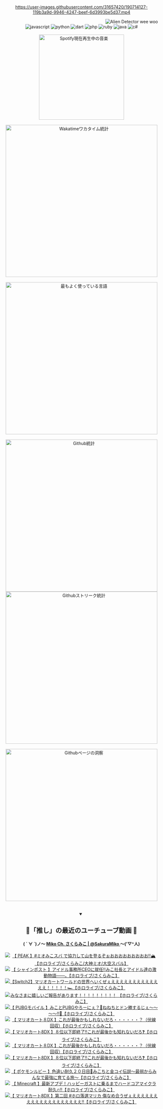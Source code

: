 <!-- START: HERO IMAGE GIF ////////// ////////// ////////// -->
<!-- <img src="@/../assets/img/gaming/ghost-of-tsushima.gif" width="100%"  alt="nellyXinwei's Hero Gif Image"/> -->
<!-- END: HERO IMAGE GIF ////////// ////////// ////////// -->

<div align="center" >  
  
<!-- START:ワンピース 第1015話「ルフィはRED ROCを使う」 -->
<https://user-images.githubusercontent.com/31657420/190714127-119b3a9d-9946-4247-beef-6d3993be5d37.mp4>
<!-- END:ワンピース 第1015話「ルフィはRED ROCを使う」 -->

<!-- START:VISITOR COUNTER -->
<div width="100%" align="right">
<img src="https://komarev.com/ghpvc/?username=nellyXinwei&label=🛸&color=grey&style=for-the-badge&labelcolor=ffffff" alt="Alien Detector wee woo"/>
</div>
<!-- END:VISITOR COUNTER -->

<!-- START: PROGRAMMING LANGUAGES -->
<!-- 色彩 Color Scheme:
#961E3A, #8A0D42, #5A0640, #4F265E, #2B355A, #3E759B, #CC4246,
#BB2649, #AD1052, #700750, #633075, #364270, #4E92C2, #FF5357
Sauce: https://www.webcreatorbox.com/inspiration/pantone-2023
-->

<img src="https://img.shields.io/badge/javascript%20-%23BB2649.svg?&style=for-the-badge&logo=javascript&logoColor=white&labelColor=961E3A" alt="javascript"/>
<img src="https://img.shields.io/badge/python%20-%23AD1052.svg?&style=for-the-badge&logo=python&logoColor=white&labelColor=8A0D42" alt="python" />
<img src="https://img.shields.io/badge/dart%20-%23700750.svg?&style=for-the-badge&logo=dart&logoColor=white&labelColor=5A0640" alt="dart"/>
<img src="https://img.shields.io/badge/php%20-%23633075.svg?&style=for-the-badge&logo=php&logoColor=white&labelColor=4F265E" alt="php"/>
<img src="https://img.shields.io/badge/ruby%20-%23364270.svg?&style=for-the-badge&logo=ruby&logoColor=white&labelColor=2B355A" alt="ruby"/>
<img src="https://img.shields.io/badge/java%20-%234E92C2.svg?&style=for-the-badge&logo=openjdk&logoColor=white&labelColor=3E759B" alt="java"/>
<img src="https://img.shields.io/badge/c%23-%23FF5357.svg?style=for-the-badge&logo=c-sharp&logoColor=white&labelColor=CC4246" alt="c#"/>  
<!-- END: PROGRAMMING LANGUAGES -->

<br>
<br>

<!-- START: MUSIC STATUS -->
  <!-- <a href="https://newojima-gsrs-20220114.vercel.app/api/now-playing?open">
    <img src="https://newojima-gsrs-20220114.vercel.app/api/now-playing" alt="Spotify現在再生中の音楽">
  </a> -->
  <img src="https://newojima-grss-20230114.vercel.app/api/spotify?border_color=transparent" alt="Spotify現在再生中の音楽" width="280px">
<!-- END: MUSIC STATUS -->

<br>
<br>

<!-- START: GITHUB STATUS -->
<!-- 色彩 Color Scheme:  #BB2649, #AD1052, #700750, #633075 -->
<img align="center" src="https://newojima-grs-20230109.vercel.app/api/wakatime?username=njtalba5127&layout=compact&langs_count=10&locale=ja&hide_title=false&title_color=fff&hide_border=true&text_color=fff&bg_color=BB2649,BB2649,633075,633075&hide=other,css,html,bash,xml,git%20config,makefile,properties,yaml,markdown,text,json,jsx" alt="Wakatimeワカタイム統計" width="500px"/>

<br>
<br>

<!-- 色彩 Color Scheme:  #633075, #364270, #4E92C2 -->
  <img align="center" src="https://newojima-grs-20230109.vercel.app/api/top-langs?username=njtalba5127&layout=compact&text_color=fff&icon_color=fff&hide_border=true&&locale=ja&hide_title=false&title_color=fff&include_all_commits=true&card_width=445&langs_count=11&hide=c%23,powershell,shaderlab,hlsl,makefile,jupyter%20notebook,python,html,css,shell,batchfile,less,liquid,hack,scss&bg_color=4F265E,633075,4E92C2" alt="最もよく使っている言語" width="500px"/>

<br>
<br>

<!-- 色彩 Color Scheme:  #4E92C2, #FF5357 -->
  <img align="center" src="https://newojima-grs-20230109.vercel.app/api?username=njtalba5127&rank_icon=github&show_icons=true&&locale=ja&title_color=fff&text_color=fff&icon_color=fff&hide_border=true&hide_title=false&count_private=true&include_all_commits=true&card_width=495&disable_animations=true&bg_color=4E92C2,4E92C2,FF5357" alt="Github統計" width="500px"/>

<br>

<img align="center" src="https://streak-stats.demolab.com?user=njtalba5127&theme=dark&hide_border=true&locale=ja&ring=BB2649&stroke=222222&background=151515&sideLabels=BB2649&currStreakLabel=ffffff&border=BB2649&fire=FF5357&currStreakNum=ffffff&sideNums=FF5357&dates=ffffff" alt="Githubストリーク統計" width="500px"/>

<br>
<br>

  <img align="center" width="500px" src="@/../assets/img/page-insights.svg" alt="Githubページの洞察"/>
  
</div>
<!-- END: GITHUB STATUS -->

<br>
<br>

<div align="center">
<details open>
  <summary>

  </summary>

  <h2 align="center">🌸「推し」の最近のユーチューブ動画 🌸</h2>
  <h4>
  ( ´ ∀ `)ノ～ 
  <a href="https://www.youtube.com/@SakuraMiko">Miko Ch. さくらみこ | @SakuraMiko
  </a>
   ～('▽^人)
  </h4>

  <!-- BEGIN YOUTUBE-CARDS -->
<a href="https://www.youtube.com/watch?v=OXY_3hLu8yI"><img src="https://ytcards.demolab.com/?id=OXY_3hLu8yI&title=%E3%80%90+PEAK+%E3%80%91%23%E3%83%9F%E3%82%AA%E3%81%BF%E3%81%93%E3%82%B9%E3%83%90+%E3%81%A7%E5%8D%94%E5%8A%9B%E3%81%97%E3%81%A6%E5%B1%B1%E3%82%92%E7%99%BB%E3%82%8B%E3%81%9E%E3%81%89%E3%81%8A%E3%81%8A%E3%81%8A%E3%81%8A%E3%81%8A%E3%81%8A%E3%81%8A%E3%81%8A%E3%81%8A%E2%80%BC%F0%9F%8F%94%E3%80%90%E3%83%9B%E3%83%AD%E3%83%A9%E3%82%A4%E3%83%96%2F%E3%81%95%E3%81%8F%E3%82%89%E3%81%BF%E3%81%93%2F%E5%A4%A7%E7%A5%9E%E3%83%9F%E3%82%AA%2F%E5%A4%A7%E7%A9%BA%E3%82%B9%E3%83%90%E3%83%AB%E3%80%91&lang=ja&timestamp=1750757080&background_color=%230d1117&title_color=%23ffffff&stats_color=%23dedede&max_title_lines=1&width=187&border_radius=5&duration=10965" alt="【 PEAK 】#ミオみこスバ で協力して山を登るぞぉおおおおおおおおお‼🏔【ホロライブ/さくらみこ/大神ミオ/大空スバル】" title="【 PEAK 】#ミオみこスバ で協力して山を登るぞぉおおおおおおおおお‼🏔【ホロライブ/さくらみこ/大神ミオ/大空スバル】"></a>
<a href="https://www.youtube.com/watch?v=v32Vq7-9KL8"><img src="https://ytcards.demolab.com/?id=v32Vq7-9KL8&title=%E3%80%90+%E3%82%B7%E3%83%A3%E3%82%A4%E3%83%B3%E3%83%9D%E3%82%B9%E3%83%88+%E3%80%91%E3%82%A2%E3%82%A4%E3%83%89%E3%83%AB%E4%BA%8B%E5%8B%99%E6%89%80CEO%E3%81%AB%E5%B0%B1%E4%BB%BB%E2%80%BC%E3%81%BF%E3%81%93%E7%A4%BE%E9%95%B7%E3%81%A8%E3%82%A2%E3%82%A4%E3%83%89%E3%83%AB%E9%81%94%E3%81%AE%E6%BF%80%E5%8B%95%E7%89%A9%E8%AA%9E%E2%80%95%E2%80%95%E3%80%82%E3%80%90%E3%83%9B%E3%83%AD%E3%83%A9%E3%82%A4%E3%83%96%2F%E3%81%95%E3%81%8F%E3%82%89%E3%81%BF%E3%81%93%E3%80%91&lang=ja&timestamp=1750720911&background_color=%230d1117&title_color=%23ffffff&stats_color=%23dedede&max_title_lines=1&width=187&border_radius=5&duration=42769" alt="【 シャインポスト 】アイドル事務所CEOに就任‼みこ社長とアイドル達の激動物語――。【ホロライブ/さくらみこ】" title="【 シャインポスト 】アイドル事務所CEOに就任‼みこ社長とアイドル達の激動物語――。【ホロライブ/さくらみこ】"></a>
<a href="https://www.youtube.com/watch?v=6nT1uh2UCPg"><img src="https://ytcards.demolab.com/?id=6nT1uh2UCPg&title=%E3%80%90Switch2%E3%80%91%E3%83%9E%E3%83%AA%E3%82%AA%E3%82%AB%E3%83%BC%E3%83%88%E3%83%AF%E3%83%BC%E3%83%AB%E3%83%89%E3%81%AE%E4%B8%96%E7%95%8C%E3%81%B8%E3%81%84%E3%81%8F%E3%81%9C%E3%81%87%E3%81%88%E3%81%88%E3%81%88%E3%81%88%E3%81%88%E3%81%88%E3%81%88%E3%81%88%E3%81%88%E3%81%88%E3%81%88%E3%81%88%E3%81%88%EF%BC%81%EF%BC%81%EF%BC%81%EF%BC%81%EF%BC%81%F0%9F%8F%8E%E3%80%90%E3%83%9B%E3%83%AD%E3%83%A9%E3%82%A4%E3%83%96%2F%E3%81%95%E3%81%8F%E3%82%89%E3%81%BF%E3%81%93%E3%80%91&lang=ja&timestamp=1750613194&background_color=%230d1117&title_color=%23ffffff&stats_color=%23dedede&max_title_lines=1&width=187&border_radius=5&duration=17938" alt="【Switch2】マリオカートワールドの世界へいくぜぇえええええええええええええ！！！！！🏎【ホロライブ/さくらみこ】" title="【Switch2】マリオカートワールドの世界へいくぜぇえええええええええええええ！！！！！🏎【ホロライブ/さくらみこ】"></a>
<a href="https://www.youtube.com/watch?v=SFgbZD3fcSA"><img src="https://ytcards.demolab.com/?id=SFgbZD3fcSA&title=%E3%81%BF%E3%81%AA%E3%81%95%E3%81%BE%E3%81%AB%E5%AC%89%E3%81%97%E3%81%84%E3%81%94%E5%A0%B1%E5%91%8A%E3%81%8C%E3%81%82%E3%82%8A%E3%81%BE%E3%81%99%EF%BC%81%EF%BC%81%EF%BC%81%EF%BC%81%EF%BC%81%EF%BC%81%EF%BC%81%EF%BC%81%EF%BC%81+%E3%80%90%E3%83%9B%E3%83%AD%E3%83%A9%E3%82%A4%E3%83%96%2F%E3%81%95%E3%81%8F%E3%82%89%E3%81%BF%E3%81%93%E3%80%91&lang=ja&timestamp=1750594070&background_color=%230d1117&title_color=%23ffffff&stats_color=%23dedede&max_title_lines=1&width=187&border_radius=5&duration=3477" alt="みなさまに嬉しいご報告があります！！！！！！！！！ 【ホロライブ/さくらみこ】" title="みなさまに嬉しいご報告があります！！！！！！！！！ 【ホロライブ/さくらみこ】"></a>
<a href="https://www.youtube.com/watch?v=xwqg-iXkxJw"><img src="https://ytcards.demolab.com/?id=xwqg-iXkxJw&title=%E3%80%90+PUBG%E3%83%A2%E3%83%90%E3%82%A4%E3%83%AB+%E3%80%91%E3%81%BF%E3%81%93%E3%81%A8PUBG%E3%82%84%E3%82%8D%E3%83%BC%E3%81%AB%E3%81%87%EF%BC%9F%F0%9F%8C%B8%E3%81%AD%E3%81%AD%E3%81%A1%E3%81%A8%E3%83%89%E3%83%B3%E5%8B%9D%E3%81%99%E3%82%8B%E3%81%98%E3%81%87%EF%BD%9E%EF%BD%9E%EF%BD%9E%EF%BD%9E%E2%80%BC%F0%9F%8D%91%E3%80%90%E3%83%9B%E3%83%AD%E3%83%A9%E3%82%A4%E3%83%96%2F%E3%81%95%E3%81%8F%E3%82%89%E3%81%BF%E3%81%93%E3%80%91&lang=ja&timestamp=1750514755&background_color=%230d1117&title_color=%23ffffff&stats_color=%23dedede&max_title_lines=1&width=187&border_radius=5&duration=3594" alt="【 PUBGモバイル 】みことPUBGやろーにぇ？🌸ねねちとドン勝するじぇ～～～～‼🍑【ホロライブ/さくらみこ】" title="【 PUBGモバイル 】みことPUBGやろーにぇ？🌸ねねちとドン勝するじぇ～～～～‼🍑【ホロライブ/さくらみこ】"></a>
<a href="https://www.youtube.com/watch?v=l3sPcMgT4Ms"><img src="https://ytcards.demolab.com/?id=l3sPcMgT4Ms&title=%E3%80%90+%E3%83%9E%E3%83%AA%E3%82%AA%E3%82%AB%E3%83%BC%E3%83%88%EF%BC%98DX+%E3%80%91%E3%81%93%E3%82%8C%E3%81%8C%E6%9C%80%E5%BE%8C%E3%81%8B%E3%82%82%E3%81%97%E3%82%8C%E3%81%AA%E3%81%84%E3%81%A0%E3%82%8D%E3%83%BB%E3%83%BB%E3%83%BB%E3%83%BB%E3%83%BB%E3%83%BB%EF%BC%9F%EF%BC%88%E4%BC%8F%E7%B7%9A%E5%9B%9E%E5%8F%8E%EF%BC%89%E3%80%90%E3%83%9B%E3%83%AD%E3%83%A9%E3%82%A4%E3%83%96%2F%E3%81%95%E3%81%8F%E3%82%89%E3%81%BF%E3%81%93%E3%80%91&lang=ja&timestamp=1750509810&background_color=%230d1117&title_color=%23ffffff&stats_color=%23dedede&max_title_lines=1&width=187&border_radius=5&duration=835" alt="【 マリオカート８DX 】これが最後かもしれないだろ・・・・・・？（伏線回収）【ホロライブ/さくらみこ】" title="【 マリオカート８DX 】これが最後かもしれないだろ・・・・・・？（伏線回収）【ホロライブ/さくらみこ】"></a>
<a href="https://www.youtube.com/watch?v=AevSuf2SibY"><img src="https://ytcards.demolab.com/?id=AevSuf2SibY&title=%E3%80%90+%E3%83%9E%E3%83%AA%E3%82%AA%E3%82%AB%E3%83%BC%E3%83%888DX+%E3%80%91%EF%BC%98%E4%BD%8D%E4%BB%A5%E4%B8%8B%E5%8D%B3%E7%B5%82%E4%BA%86%E2%80%BC%E3%81%93%E3%82%8C%E3%81%8C%E6%9C%80%E5%BE%8C%E3%81%8B%E3%82%82%E7%9F%A5%E3%82%8C%E3%81%AA%E3%81%84%E3%81%A0%E3%82%8D%E2%9D%93%E3%80%90%E3%83%9B%E3%83%AD%E3%83%A9%E3%82%A4%E3%83%96%2F%E3%81%95%E3%81%8F%E3%82%89%E3%81%BF%E3%81%93%E3%80%91&lang=ja&timestamp=1750508847&background_color=%230d1117&title_color=%23ffffff&stats_color=%23dedede&max_title_lines=1&width=187&border_radius=5&duration=1134" alt="【 マリオカート8DX 】８位以下即終了‼これが最後かも知れないだろ❓【ホロライブ/さくらみこ】" title="【 マリオカート8DX 】８位以下即終了‼これが最後かも知れないだろ❓【ホロライブ/さくらみこ】"></a>
<a href="https://www.youtube.com/watch?v=WqazaLiAFQI"><img src="https://ytcards.demolab.com/?id=WqazaLiAFQI&title=%E3%80%90+%E3%83%9E%E3%83%AA%E3%82%AA%E3%82%AB%E3%83%BC%E3%83%88%EF%BC%98DX+%E3%80%91%E3%81%93%E3%82%8C%E3%81%8C%E6%9C%80%E5%BE%8C%E3%81%8B%E3%82%82%E3%81%97%E3%82%8C%E3%81%AA%E3%81%84%E3%81%A0%E3%82%8D%E3%83%BB%E3%83%BB%E3%83%BB%E3%83%BB%E3%83%BB%E3%83%BB%EF%BC%9F%EF%BC%88%E4%BC%8F%E7%B7%9A%E5%9B%9E%E5%8F%8E%EF%BC%89%E3%80%90%E3%83%9B%E3%83%AD%E3%83%A9%E3%82%A4%E3%83%96%2F%E3%81%95%E3%81%8F%E3%82%89%E3%81%BF%E3%81%93%E3%80%91&lang=ja&timestamp=1750507611&background_color=%230d1117&title_color=%23ffffff&stats_color=%23dedede&max_title_lines=1&width=187&border_radius=5&duration=852" alt="【 マリオカート８DX 】これが最後かもしれないだろ・・・・・・？（伏線回収）【ホロライブ/さくらみこ】" title="【 マリオカート８DX 】これが最後かもしれないだろ・・・・・・？（伏線回収）【ホロライブ/さくらみこ】"></a>
<a href="https://www.youtube.com/watch?v=6CP7R0Q0OOc"><img src="https://ytcards.demolab.com/?id=6CP7R0Q0OOc&title=%E3%80%90+%E3%83%9E%E3%83%AA%E3%82%AA%E3%82%AB%E3%83%BC%E3%83%888DX+%E3%80%91%EF%BC%98%E4%BD%8D%E4%BB%A5%E4%B8%8B%E5%8D%B3%E7%B5%82%E4%BA%86%E2%80%BC%E3%81%93%E3%82%8C%E3%81%8C%E6%9C%80%E5%BE%8C%E3%81%8B%E3%82%82%E7%9F%A5%E3%82%8C%E3%81%AA%E3%81%84%E3%81%A0%E3%82%8D%E2%9D%93%E3%80%90%E3%83%9B%E3%83%AD%E3%83%A9%E3%82%A4%E3%83%96%2F%E3%81%95%E3%81%8F%E3%82%89%E3%81%BF%E3%81%93%E3%80%91&lang=ja&timestamp=1750506680&background_color=%230d1117&title_color=%23ffffff&stats_color=%23dedede&max_title_lines=1&width=187&border_radius=5&duration=895" alt="【 マリオカート8DX 】８位以下即終了‼これが最後かも知れないだろ❓【ホロライブ/さくらみこ】" title="【 マリオカート8DX 】８位以下即終了‼これが最後かも知れないだろ❓【ホロライブ/さくらみこ】"></a>
<a href="https://www.youtube.com/watch?v=gc1WDFZX2rc"><img src="https://ytcards.demolab.com/?id=gc1WDFZX2rc&title=%E3%80%90+%E3%83%9D%E3%82%B1%E3%83%A2%E3%83%B3%E3%83%AB%E3%83%93%E3%83%BC+%E3%80%91%E8%89%B2%E9%81%95%E3%81%84%E8%80%90%E4%B9%85%EF%BC%92%EF%BC%90%E6%97%A5%E7%9B%AE%F0%9F%8E%A3%E3%81%BF%E3%81%93%E3%81%A1%E3%81%A8%E9%87%91%E3%82%B3%E3%82%A4%E4%BC%9D%E8%AA%AC%EF%BD%9E%E6%9C%80%E5%BC%B1%E3%81%8B%E3%82%89%E3%81%BF%E3%82%93%E3%81%AA%E3%81%A7%E6%9C%80%E5%BC%B7%E3%81%AB%E8%82%B2%E3%81%A6%E3%82%8B%E6%97%85%EF%BD%9E%E3%80%90%E3%83%9B%E3%83%AD%E3%83%A9%E3%82%A4%E3%83%96%2F%E3%81%95%E3%81%8F%E3%82%89%E3%81%BF%E3%81%93%E3%80%91&lang=ja&timestamp=1750436732&background_color=%230d1117&title_color=%23ffffff&stats_color=%23dedede&max_title_lines=1&width=187&border_radius=5&duration=18476" alt="【 ポケモンルビー 】色違い耐久２０日目🎣みこちと金コイ伝説～最弱からみんなで最強に育てる旅～【ホロライブ/さくらみこ】" title="【 ポケモンルビー 】色違い耐久２０日目🎣みこちと金コイ伝説～最弱からみんなで最強に育てる旅～【ホロライブ/さくらみこ】"></a>
<a href="https://www.youtube.com/watch?v=geOEI7hyziE"><img src="https://ytcards.demolab.com/?id=geOEI7hyziE&title=%E3%80%90+Minecraft+%E3%80%91%E6%9C%80%E6%96%B0%E3%82%A2%E3%83%97%E3%83%87%EF%BC%81%E3%83%8F%E3%83%83%E3%83%94%E3%83%BC%E3%82%AC%E3%82%B9%E3%83%88%E3%81%AB%E4%B9%97%E3%82%8B%E3%81%BE%E3%81%A7%E3%83%8F%E3%83%BC%E3%83%89%E3%82%B3%E3%82%A2%E3%83%9E%E3%82%A4%E3%82%AF%E3%83%A9%E8%80%90%E4%B9%85%F0%9F%94%A5%E2%80%BC%E3%80%90%E3%83%9B%E3%83%AD%E3%83%A9%E3%82%A4%E3%83%96%2F%E3%81%95%E3%81%8F%E3%82%89%E3%81%BF%E3%81%93%E3%80%91&lang=ja&timestamp=1750266069&background_color=%230d1117&title_color=%23ffffff&stats_color=%23dedede&max_title_lines=1&width=187&border_radius=5&duration=16634" alt="【 Minecraft 】最新アプデ！ハッピーガストに乗るまでハードコアマイクラ耐久🔥‼【ホロライブ/さくらみこ】" title="【 Minecraft 】最新アプデ！ハッピーガストに乗るまでハードコアマイクラ耐久🔥‼【ホロライブ/さくらみこ】"></a>
<a href="https://www.youtube.com/watch?v=CfAzCR0xiFw"><img src="https://ytcards.demolab.com/?id=CfAzCR0xiFw&title=%E3%80%90+%E3%83%9E%E3%83%AA%E3%82%AA%E3%82%AB%E3%83%BC%E3%83%888DX+%E3%80%91%E7%AC%AC%E4%BA%8C%E5%9B%9E+%23%E3%83%9B%E3%83%AD%E8%90%BD%E9%81%B8%E3%83%9E%E3%83%AA%E3%82%AB+%E5%82%B7%E3%81%AA%E3%82%81%E5%90%88%E3%81%86%E3%81%9C%E3%81%87%E3%81%88%E3%81%88%E3%81%88%E3%81%88%E3%81%88%E3%81%88%E3%81%88%E3%81%88%E3%81%88%E3%81%88%E3%81%88%E3%81%88%E3%81%88%E3%81%88%E3%81%88%E3%81%88%E3%81%88%E3%81%88%E3%81%88%E2%80%BC%E3%80%90%E3%83%9B%E3%83%AD%E3%83%A9%E3%82%A4%E3%83%96%2F%E3%81%95%E3%81%8F%E3%82%89%E3%81%BF%E3%81%93%E3%80%91&lang=ja&timestamp=1750167722&background_color=%230d1117&title_color=%23ffffff&stats_color=%23dedede&max_title_lines=1&width=187&border_radius=5&duration=5562" alt="【 マリオカート8DX 】第二回 #ホロ落選マリカ 傷なめ合うぜぇえええええええええええええええええええ‼【ホロライブ/さくらみこ】" title="【 マリオカート8DX 】第二回 #ホロ落選マリカ 傷なめ合うぜぇえええええええええええええええええええ‼【ホロライブ/さくらみこ】"></a>
<!-- END YOUTUBE-CARDS -->

</div>
  
</details>
